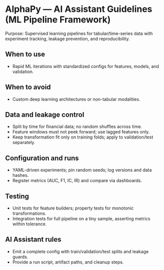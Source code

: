 # AlphaPy — AI Assistant Guidelines (ML Pipeline Framework)

Purpose: Supervised learning pipelines for tabular/time-series data with experiment tracking, leakage prevention, and reproducibility.

## When to use
- Rapid ML iterations with standardized configs for features, models, and validation.

## When to avoid
- Custom deep learning architectures or non-tabular modalities.

## Data and leakage control
- Split by time for financial data; no random shuffles across time.
- Feature windows must not peek forward; use lagged features only.
- Keep transformation fit only on training folds; apply to validation/test separately.

## Configuration and runs
- YAML-driven experiments; pin random seeds; log versions and data hashes.
- Register metrics (AUC, F1, IC, IR) and compare via dashboards.

## Testing
- Unit tests for feature builders; property tests for monotonic transformations.
- Integration tests for full pipeline on a tiny sample, asserting metrics within tolerance.

## AI Assistant rules
- Emit a complete config with train/validation/test splits and leakage guards.
- Provide a run script, artifact paths, and cleanup steps.
